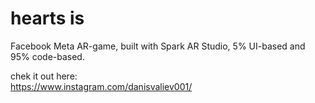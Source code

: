 # hearts is

Facebook Meta AR-game, built with Spark AR Studio, 5% UI-based and 95% code-based.

chek it out here:  
https://www.instagram.com/danisvaliev001/
